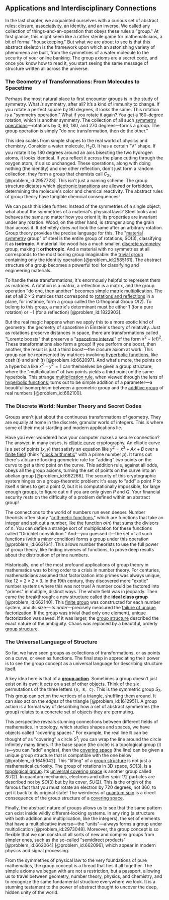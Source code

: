 ## Applications and Interdisciplinary Connections

In the last chapter, we acquainted ourselves with a curious set of abstract rules: closure, [associativity](@article_id:146764), an identity, and an inverse. We called any collection of things-and-an-operation that obeys these rules a "group." At first glance, this might seem like a rather sterile game for mathematicians, a bit of formal "housekeeping." But what we are about to see is that this abstract skeleton is the framework upon which an astonishing variety of phenomena are built, from the symmetries of a water molecule to the security of your online banking. The group axioms are a secret code, and once you know how to read it, you start seeing the same message of structure written all across the universe.

### The Geometry of Transformations: From Molecules to Spacetime

Perhaps the most natural place to first encounter groups is in the study of symmetry. What *is* symmetry, after all? It’s a kind of immunity to change. If you rotate a perfect square by 90 degrees, it looks the same. This rotation is a "symmetry operation." What if you rotate it again? You get a 180-degree rotation, which is another symmetry. The collection of all such [symmetry operations](@article_id:142904)—rotations by 0, 90, 180, and 270 degrees—forms a group. The group operation is simply "do one transformation, then do the other."

This idea scales from simple shapes to the real world of physics and chemistry. Consider a water molecule, $\text{H}_2\text{O}$. It has a certain "V" shape. If you rotate it by 180 degrees around an axis bisecting the two hydrogen atoms, it looks identical. If you reflect it across the plane cutting through the oxygen atom, it's also unchanged. These operations, along with doing nothing (the identity) and one other reflection, don't just form a random collection; they form a group that chemists call $C_{2v}$ [@problem_id:2957723]. This isn't just a naming scheme. The group structure dictates which [electronic transitions](@article_id:152455) are allowed or forbidden, determining the molecule's color and chemical reactivity. The abstract rules of group theory have tangible chemical consequences!

We can push this idea further. Instead of the symmetries of a single object, what about the symmetries of a material's physical laws? Steel looks and behaves the same no matter how you orient it; its properties are invariant under any rotation. Wood, on the other hand, is stronger along the grain than across it. It definitely does *not* look the same after an arbitrary rotation. Group theory provides the precise language for this. The "[material symmetry](@article_id:173341) group" of steel is the entire group of rotations, SO(3), classifying it as **isotropic**. A material like wood has a much smaller, [discrete symmetry](@article_id:146500) group, making it **orthotropic**. And a material with no symmetries at all corresponds to the most boring group imaginable: the [trivial group](@article_id:151502) containing only the identity operation [@problem_id:2585161]. The abstract structure of a group becomes a powerful tool for classifying and engineering materials.

To handle these transformations, it's enormously helpful to represent them as matrices. A rotation is a matrix, a reflection is a matrix, and the group operation "do one, then another" becomes simple [matrix multiplication](@article_id:155541). The set of all $2 \times 2$ matrices that correspond to [rotations and reflections](@article_id:136382) in a plane, for instance, form a group called the Orthogonal Group $O(2)$. To belong to this group, a matrix's determinant must be either $1$ (for a pure rotation) or $-1$ (for a reflection) [@problem_id:1822903].

But the real magic happens when we apply this to a more exotic kind of geometry: the geometry of spacetime in Einstein's theory of relativity. Just as rotations preserve distances in space, there are transformations called "Lorentz boosts" that preserve a "[spacetime interval](@article_id:154441)" of the form $x^2 - (ct)^2$. These transformations also form a group! If you perform one boost, then another, the result is just a third boost—the closure axiom at work. This group can be represented by matrices involving [hyperbolic functions](@article_id:164681), like $\cosh(t)$ and $\sinh(t)$ [@problem_id:662097]. And what's more, the points on a hyperbola like $x^2 - y^2 = 1$ can themselves be given a group structure, where the "multiplication" of two points yields a third point on the same hyperbola. This strange [multiplication rule](@article_id:196874), when viewed through the lens of [hyperbolic functions](@article_id:164681), turns out to be simple addition of a parameter—a beautiful isomorphism between a geometric group and the [additive group](@article_id:151307) of real numbers [@problem_id:662100].

### The Discrete World: Number Theory and Secret Codes

Groups aren't just about the continuous transformations of geometry. They are equally at home in the discrete, granular world of integers. This is where some of their most startling and modern applications lie.

Have you ever wondered how your computer makes a secure connection? The answer, in many cases, is [elliptic curve](@article_id:162766) cryptography. An elliptic curve is a set of points $(x,y)$ that satisfy an equation like $y^2 = x^3 + Ax + B$ over a [finite field](@article_id:150419) (think "[clock arithmetic](@article_id:139867)" with a prime number $p$). It turns out there's a bizarre-looking geometric rule for "adding" two points on the curve to get a third point on the curve. This addition rule, against all odds, obeys all the group axioms, turning the set of points on the curve into an abelian group [@problem_id:662266]. The security of this cryptographic system hinges on a group-theoretic problem: it's easy to "add" a point $P$ to itself $n$ times to get a point $Q$, but it is computationally impossible, for large enough groups, to figure out $n$ if you are only given $P$ and $Q$. Your financial security rests on the difficulty of a problem defined within an abstract group!

The connections to the world of numbers run even deeper. Number theorists often study "[arithmetic functions](@article_id:200207)," which are functions that take an integer and spit out a number, like the function $\sigma(n)$ that sums the divisors of $n$. You can define a strange sort of multiplication for these functions called "Dirichlet convolution." And—you guessed it—the set of all such functions (with a minor condition) forms a group under this operation [@problem_id:662164]. This allows number theorists to use the full power of group theory, like finding inverses of functions, to prove deep results about the distribution of prime numbers.

Historically, one of the most profound applications of group theory in mathematics was to bring order to a crisis in number theory. For centuries, mathematicians assumed that factorization into primes was always unique, like $12 = 2 \times 2 \times 3$. In the 19th century, they discovered more "exotic" number systems where this was not true! A number could be factored into "primes" in multiple, distinct ways. The whole field was in jeopardy. Then came the breakthrough: a new structure called the **ideal class group** [@problem_id:662140]. This [finite group](@article_id:151262) was constructed for each number system, and its size—its *order*—precisely measured the [failure of unique factorization](@article_id:154702). If the group was trivial (had only one element), unique factorization was saved. If it was larger, the [group structure](@article_id:146361) described the exact nature of the ambiguity. Chaos was replaced by a beautiful, orderly [group structure](@article_id:146361).

### The Universal Language of Structure

So far, we have seen groups as collections of transformations, or as points on a curve, or even as functions. The final step in appreciating their power is to see the group concept as a universal language for describing structure itself.

A key idea here is that of a **[group action](@article_id:142842)**. Sometimes a group doesn't just exist on its own; it *acts* on a set of other objects. Think of the six permutations of the three letters `{A, B, C}`. This is the symmetric group $S_3$. This group can *act* on the vertices of a triangle, shuffling them around. It can also act on the *edges* of the triangle [@problem_id:1612951]. A group action is a formal way of describing how a set of abstract symmetries (the group) relates to a concrete set of objects they are permuting.

This perspective reveals stunning connections between different fields of mathematics. In topology, which studies shapes and spaces, we have objects called "covering spaces." For example, the real line $\mathbb{R}$ can be thought of as "covering" a circle $S^1$; you can wrap the line around the circle infinitely many times. If the base space (the circle) is a topological group (it is—you can "add" angles), then the [covering space](@article_id:138767) (the line) can be given a unique group structure that is compatible with the one below [@problem_id:1645042]. This "lifting" of a [group structure](@article_id:146361) is not just a mathematical curiosity. The group of rotations in 3D space, $SO(3)$, is a [topological group](@article_id:154004). Its [universal covering space](@article_id:152585) is another group called $SU(2)$. In quantum mechanics, electrons and other spin-1/2 particles are described not by $SO(3)$ but by its cover, $SU(2)$. This is the origin of the famous fact that you must rotate an electron by 720 degrees, not 360, to get it back to its original state! The weirdness of [quantum spin](@article_id:137265) is a direct consequence of the group structure of a [covering space](@article_id:138767).

Finally, the abstract nature of groups allows us to see that the same pattern can exist inside wildly different-looking systems. In any ring (a structure with both addition and multiplication, like the integers), the set of elements that have a multiplicative inverse—the "units"—always forms a group under multiplication [@problem_id:2973048]. Moreover, the group concept is so flexible that we can construct all sorts of new and complex groups from simpler ones, such as the so-called "semidirect products" [@problem_id:662064] [@problem_id:662096], which appear in modern physics and signal processing.

From the symmetries of physical law to the very foundations of pure mathematics, the group concept is a thread that ties it all together. The simple axioms we began with are not a restriction, but a passport, allowing us to travel between geometry, number theory, physics, and chemistry, and to recognize the same fundamental structure everywhere we look. It is a stunning testament to the power of abstract thought to uncover the deep, hidden unity of the world.